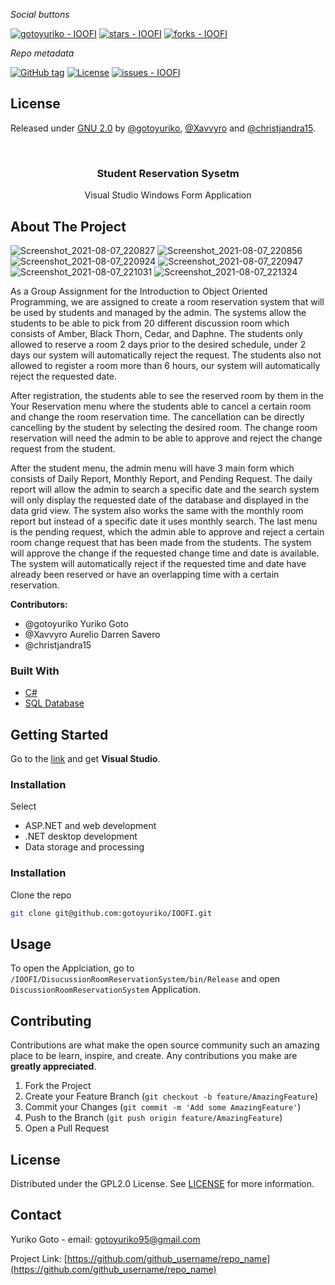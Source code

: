 <!-- PROJECT SHIELDS -->
<!--
*** I'm using markdown "reference style" links for readability.
*** Reference links are enclosed in brackets [ ] instead of parentheses ( ).
*** See the bottom of this document for the declaration of the reference variables
*** for contributors-url, forks-url, etc. This is an optional, concise syntax you may use.
*** https://www.markdownguide.org/basic-syntax/#reference-style-links
-->
_Social buttons_

[![gotoyuriko - IOOFI](https://img.shields.io/static/v1?label=gotoyuriko&message=IOOFI&color=blue&logo=github)](https://github.com/gotoyuriko/IOOFI)
[![stars - IOOFI](https://img.shields.io/github/stars/gotoyuriko/IOOFI?style=social)](https://github.com/gotoyuriko/IOOFI)
[![forks - IOOFI](https://img.shields.io/github/forks/gotoyuriko/IOOFI?style=social)](https://github.com/gotoyuriko/IOOFI)

_Repo metadata_


[![GitHub tag](https://img.shields.io/github/tag/gotoyuriko/IOOFI?include_prereleases=&sort=semver)](https://github.com/gotoyuriko/IOOFI/releases/)
[![License](https://img.shields.io/badge/License-GNU_2.0-blue)](#license)
[![issues - IOOFI](https://img.shields.io/github/issues/gotoyuriko/IOOFI)](https://github.com/gotoyuriko/IOOFI/issues)


## License

Released under [GNU 2.0](https://www.gnu.org/licenses/old-licenses/gpl-2.0.en.html) by [@gotoyuriko](https://github.com/gotoyuriko), [@Xavvyro](https://github.com/Xavvyro) and [@christjandra15](https://github.com/christjandra15).


<!-- PROJECT LOGO -->
<br />
<p align="center">
  <h3 align="center">Student Reservation Sysetm</h3>

  <p align="center">
    Visual Studio Windows Form Application
  </p>
</p>



<!-- ABOUT THE PROJECT -->
## About The Project

![Screenshot_2021-08-07_220827](https://user-images.githubusercontent.com/64601225/128603343-0c439016-ba30-47f7-914d-da46cb659266.png)
![Screenshot_2021-08-07_220856](https://user-images.githubusercontent.com/64601225/128603368-bbf5f666-06eb-4b42-8fee-4382bbbe11c2.png)
![Screenshot_2021-08-07_220924](https://user-images.githubusercontent.com/64601225/128603369-da76ad74-c7d9-4eef-9a5c-d2c2559161a4.png)
![Screenshot_2021-08-07_220947](https://user-images.githubusercontent.com/64601225/128603374-1f892882-1e50-4bc4-b4e8-af9f8d0e54b4.png)
![Screenshot_2021-08-07_221031](https://user-images.githubusercontent.com/64601225/128603378-4b1d0179-3099-42d0-a2de-52fa43295f47.png)
![Screenshot_2021-08-07_221324](https://user-images.githubusercontent.com/64601225/128603381-705c7fa3-a2e1-4267-8916-59145fec80a3.png)

As a Group Assignment for the Introduction to Object Oriented Programming, we are assigned to create a room reservation system that will be used by students and managed by the admin. The systems allow the students to be able to pick from 20 different discussion room which consists of Amber, Black Thorn, Cedar, and Daphne. The students only allowed to reserve a room 2 days prior to the desired schedule, under 2 days our system will automatically reject the request. The students also not allowed to register a room more than 6 hours, our system will automatically reject the requested date.

After registration, the students able to see the reserved room by them in the Your Reservation menu where the students able to cancel a certain room and change the room reservation time. The cancellation can be directly cancelling by the student by selecting the desired room. The change room reservation will need the admin to be able to approve and reject the change request from the student.

After the student menu, the admin menu will have 3 main form which consists of Daily Report, Monthly Report, and Pending Request. The daily report will allow the admin to search a specific date and the search system will only display the requested date of the database and displayed in the data grid view. The system also works the same with the monthly room report but instead of a specific date it uses monthly search. The last menu is the pending request, which the admin able to approve and reject a certain room change request that has been made from the students. The system will approve the change if the requested change time and date is available. The system will automatically reject if the requested time and date have already been reserved or have an overlapping time with a certain reservation.

**Contributors:**
+ @gotoyuriko Yuriko Goto
+ @Xavvyro Aurelio Darren Savero
+ @christjandra15


### Built With 

* [C#](https://docs.microsoft.com/en-us/dotnet/csharp/)
* [SQL Database](https://www.microsoft.com/en-us/sql-server/sql-server-downloads)

<!-- GETTING STARTED -->
## Getting Started

Go to the [link](https://visualstudio.microsoft.com/) and get **Visual Studio**.

### Installation

Select
+ ASP.NET and web development
+ .NET desktop development
+ Data storage and processing

### Installation

Clone the repo
```sh
git clone git@github.com:gotoyuriko/IOOFI.git
```


<!-- USAGE EXAMPLES -->
## Usage

To open the Applciation, go to `/IOOFI/DisucussionRoomReservationSystem/bin/Release` and open `DiscussionRoomReservationSystem` Application.

<!-- CONTRIBUTING -->
## Contributing

Contributions are what make the open source community such an amazing place to be learn, inspire, and create. Any contributions you make are **greatly appreciated**.

1. Fork the Project
2. Create your Feature Branch (`git checkout -b feature/AmazingFeature`)
3. Commit your Changes (`git commit -m 'Add some AmazingFeature'`)
4. Push to the Branch (`git push origin feature/AmazingFeature`)
5. Open a Pull Request



<!-- LICENSE -->
## License

Distributed under the GPL2.0 License. See [LICENSE](https://www.gnu.org/licenses/old-licenses/gpl-2.0.html) for more information.



<!-- CONTACT -->
## Contact

Yuriko Goto - email: gotoyuriko95@gmail.com

Project Link: [https://github.com/github_username/repo_name](https://github.com/github_username/repo_name)
